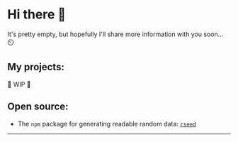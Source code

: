 # Hi there 👋

It's pretty empty, but hopefully I'll share more information with you soon... ⏲️

## My projects:


🚧 WIP 🚧

## Open source:

* The `npm` package for generating readable random data: [`rseed`](https://www.npmjs.com/package/rseed?activeTab=readme)

--------------------------------------------------------

